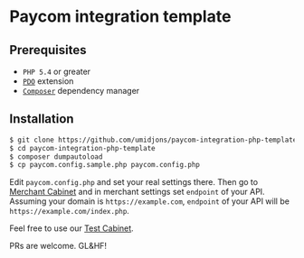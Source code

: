 # Paycom integration template

## Prerequisites

- `PHP 5.4` or greater
- [`PDO`](http://php.net/manual/en/book.pdo.php) extension
- [`Composer`](https://getcomposer.org/download/) dependency manager

## Installation

```bash
$ git clone https://github.com/umidjons/paycom-integration-php-template.git
$ cd paycom-integration-php-template
$ composer dumpautoload
$ cp paycom.config.sample.php paycom.config.php
```

Edit `paycom.config.php` and set your real settings there. Then go to [Merchant Cabinet](https://merchant.paycom.uz) and in merchant settings set `endpoint` of your API. Assuming your domain is `https://example.com`, `endpoint` of your API will be `https://example.com/index.php`.

Feel free to use our [Test Cabinet](http://merchant.test.paycom.uz).

PRs are welcome. GL&HF!
